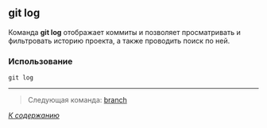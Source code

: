 ## git log

Команда **git log** отображает коммиты и позволяет просматривать и фильтровать историю проекта, а также проводить поиск по ней.

### Использование
```bash= 
git log
```



---

> Следующая команда: [branch](branch.md)

*[К содержанию](readme.md)*